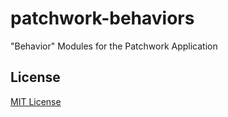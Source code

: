 # patchwork-behaviors #

"Behavior" Modules for the Patchwork Application




## License ##

[MIT License](LICENSE.md)
